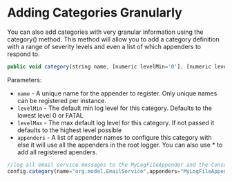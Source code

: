 # Adding Categories Granularly
You can also add categories with very granular information using the category() method. This method will allow you to add a category definition with a range of severity levels and even a list of which appenders to respond to.

```js
public void category(string name, [numeric levelMin='0'], [numeric levelMax='4'], [string appenders='*'])
```

Parameters:

* `name` - A unique name for the appender to register. Only unique names can be registered per instance.
* `levelMin` - The default min log level for this category. Defaults to the lowest level 0 or FATAL
* `levelMax` - The max default log level for this category. If not passed it defaults to the highest level possible
* `appenders` - A list of appender names to configure this category with else it will use all the appenders in the root logger. You can also use * to add all registered apenders.

```javascript
//log all email service messages to the MyLogFileAppender and the Console.
config.category(name="org.model.EmailService",appenders="MyLogFileAppender,Console");
```


